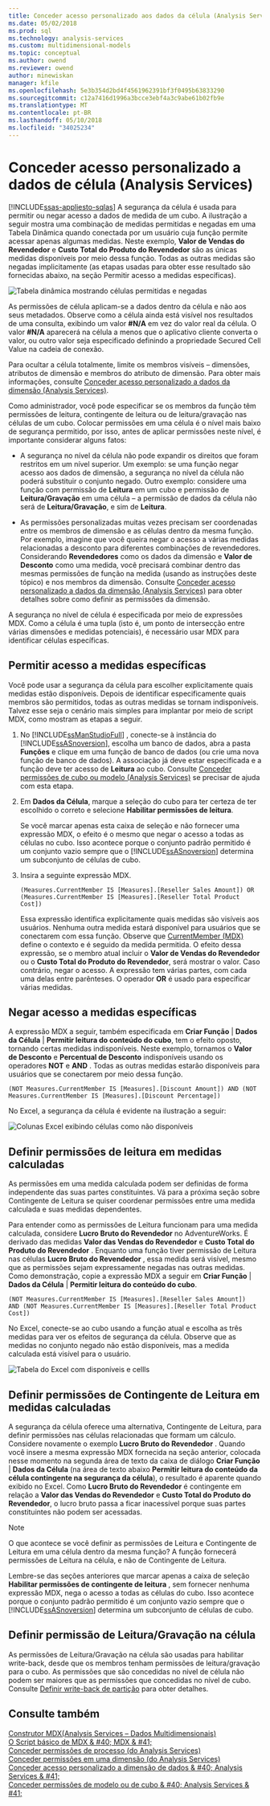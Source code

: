 ```yaml
---
title: Conceder acesso personalizado aos dados da célula (Analysis Services) | Microsoft Docs
ms.date: 05/02/2018
ms.prod: sql
ms.technology: analysis-services
ms.custom: multidimensional-models
ms.topic: conceptual
ms.author: owend
ms.reviewer: owend
author: minewiskan
manager: kfile
ms.openlocfilehash: 5e3b354d2bd4f4561962391bf3f0495b63833290
ms.sourcegitcommit: c12a7416d1996a3bcce3ebf4a3c9abe61b02fb9e
ms.translationtype: MT
ms.contentlocale: pt-BR
ms.lasthandoff: 05/10/2018
ms.locfileid: "34025234"
---
```

# <a name="grant-custom-access-to-cell-data-analysis-services"></a>Conceder acesso personalizado a dados de célula (Analysis Services)
[!INCLUDE[ssas-appliesto-sqlas](../../includes/ssas-appliesto-sqlas.md)]
  A segurança da célula é usada para permitir ou negar acesso a dados de medida de um cubo. A ilustração a seguir mostra uma combinação de medidas permitidas e negadas em uma Tabela Dinâmica quando conectada por um usuário cuja função permite acessar apenas algumas medidas. Neste exemplo, **Valor de Vendas do Revendedor** e **Custo Total do Produto do Revendedor** são as únicas medidas disponíveis por meio dessa função. Todas as outras medidas são negadas implicitamente (as etapas usadas para obter esse resultado são fornecidas abaixo, na seção Permitir acesso a medidas específicas).  
  
 ![Tabela dinâmica mostrando células permitidas e negadas](../../analysis-services/multidimensional-models/media/ssas-permscellsallowed.png "tabela dinâmica mostrando células permitidas e negadas")  
  
 As permissões de célula aplicam-se a dados dentro da célula e não aos seus metadados. Observe como a célula ainda está visível nos resultados de uma consulta, exibindo um valor **#N/A** em vez do valor real da célula. O valor **#N/A** aparecerá na célula a menos que o aplicativo cliente converta o valor, ou outro valor seja especificado definindo a propriedade Secured Cell Value na cadeia de conexão.  
  
 Para ocultar a célula totalmente, limite os membros visíveis – dimensões, atributos de dimensão e membros do atributo de dimensão. Para obter mais informações, consulte [Conceder acesso personalizado a dados da dimensão &#40;Analysis Services&#41;](../../analysis-services/multidimensional-models/grant-custom-access-to-dimension-data-analysis-services.md).  
  
 Como administrador, você pode especificar se os membros da função têm permissões de leitura, contingente de leitura ou de leitura/gravação nas células de um cubo. Colocar permissões em uma célula é o nível mais baixo de segurança permitido, por isso, antes de aplicar permissões neste nível, é importante considerar alguns fatos:  
  
-   A segurança no nível da célula não pode expandir os direitos que foram restritos em um nível superior. Um exemplo: se uma função negar acesso aos dados de dimensão, a segurança no nível da célula não poderá substituir o conjunto negado. Outro exemplo: considere uma função com permissão de **Leitura** em um cubo e permissão de **Leitura/Gravação** em uma célula – a permissão de dados da célula não será de **Leitura/Gravação**, e sim de **Leitura**.  
  
-   As permissões personalizadas muitas vezes precisam ser coordenadas entre os membros de dimensão e as células dentro da mesma função. Por exemplo, imagine que você queira negar o acesso a várias medidas relacionadas a desconto para diferentes combinações de revendedores. Considerando **Revendedores** como os dados da dimensão e **Valor de Desconto** como uma medida, você precisará combinar dentro das mesmas permissões de função na medida (usando as instruções deste tópico) e nos membros da dimensão. Consulte [Conceder acesso personalizado a dados da dimensão &#40;Analysis Services&#41;](../../analysis-services/multidimensional-models/grant-custom-access-to-dimension-data-analysis-services.md) para obter detalhes sobre como definir as permissões da dimensão.  
  
 A segurança no nível de célula é especificada por meio de expressões MDX. Como a célula é uma tupla (isto é, um ponto de intersecção entre várias dimensões e medidas potenciais), é necessário usar MDX para identificar células específicas.  
  
## <a name="allow-access-to-specific-measures"></a>Permitir acesso a medidas específicas  
 Você pode usar a segurança da célula para escolher explicitamente quais medidas estão disponíveis. Depois de identificar especificamente quais membros são permitidos, todas as outras medidas se tornam indisponíveis. Talvez esse seja o cenário mais simples para implantar por meio de script MDX, como mostram as etapas a seguir.  
  
1.  No [!INCLUDE[ssManStudioFull](../../includes/ssmanstudiofull-md.md)] , conecte-se à instância do [!INCLUDE[ssASnoversion](../../includes/ssasnoversion-md.md)], escolha um banco de dados, abra a pasta **Funções** e clique em uma função de banco de dados (ou crie uma nova função de banco de dados). A associação já deve estar especificada e a função deve ter acesso de **Leitura** ao cubo. Consulte [Conceder permissões de cubo ou modelo &#40;Analysis Services&#41;](../../analysis-services/multidimensional-models/grant-cube-or-model-permissions-analysis-services.md) se precisar de ajuda com esta etapa.  
  
2.  Em **Dados da Célula**, marque a seleção do cubo para ter certeza de ter escolhido o correto e selecione **Habilitar permissões de leitura**.  
  
     Se você marcar apenas esta caixa de seleção e não fornecer uma expressão MDX, o efeito é o mesmo que negar o acesso a todas as células no cubo. Isso acontece porque o conjunto padrão permitido é um conjunto vazio sempre que o [!INCLUDE[ssASnoversion](../../includes/ssasnoversion-md.md)] determina um subconjunto de células de cubo.  
  
3.  Insira a seguinte expressão MDX.  
  
    ```  
    (Measures.CurrentMember IS [Measures].[Reseller Sales Amount]) OR (Measures.CurrentMember IS [Measures].[Reseller Total Product Cost])  
    ```  
  
     Essa expressão identifica explicitamente quais medidas são visíveis aos usuários. Nenhuma outra medida estará disponível para usuários que se conectarem com essa função. Observe que [CurrentMember &#40;MDX&#41;](../../mdx/currentmember-mdx.md) define o contexto e é seguido da medida permitida. O efeito dessa expressão, se o membro atual incluir o **Valor de Vendas do Revendedor** ou o **Custo Total do Produto do Revendedor**, será mostrar o valor. Caso contrário, negar o acesso. A expressão tem várias partes, com cada uma delas entre parênteses. O operador **OR** é usado para especificar várias medidas.  
  
## <a name="deny-access-to-specific-measures"></a>Negar acesso a medidas específicas  
 A expressão MDX a seguir, também especificada em **Criar Função** | **Dados da Célula** | **Permitir leitura do conteúdo do cubo**, tem o efeito oposto, tornando certas medidas indisponíveis. Neste exemplo, tornamos o **Valor de Desconto** e **Percentual de Desconto** indisponíveis usando os operadores **NOT** e **AND** . Todas as outras medidas estarão disponíveis para usuários que se conectarem por meio dessa função.  
  
```  
(NOT Measures.CurrentMember IS [Measures].[Discount Amount]) AND (NOT Measures.CurrentMember IS [Measures].[Discount Percentage])  
```  
  
 No Excel, a segurança da célula é evidente na ilustração a seguir:  
  
 ![Colunas Excel exibindo células como não disponíveis](../../analysis-services/multidimensional-models/media/ssas-permscellshidemeasure.png "colunas Excel exibindo células como não disponíveis")  
  
## <a name="set-read-permissions-on-calculated-measures"></a>Definir permissões de leitura em medidas calculadas  
 As permissões em uma medida calculada podem ser definidas de forma independente das suas partes constituintes. Vá para a próxima seção sobre Contingente de Leitura se quiser coordenar permissões entre uma medida calculada e suas medidas dependentes.  
  
 Para entender como as permissões de Leitura funcionam para uma medida calculada, considere **Lucro Bruto do Revendedor** no AdventureWorks. É derivado das medidas **Valor das Vendas do Revendedor** e **Custo Total do Produto do Revendedor** . Enquanto uma função tiver permissão de Leitura nas células **Lucro Bruto do Revendedor** , essa medida será visível, mesmo que as permissões sejam expressamente negadas nas outras medidas. Como demonstração, copie a expressão MDX a seguir em **Criar Função** | **Dados da Célula** | **Permitir leitura do conteúdo do cubo**.  
  
```  
(NOT Measures.CurrentMember IS [Measures].[Reseller Sales Amount])  
AND (NOT Measures.CurrentMember IS [Measures].[Reseller Total Product Cost])  
```  
  
 No Excel, conecte-se ao cubo usando a função atual e escolha as três medidas para ver os efeitos de segurança da célula. Observe que as medidas no conjunto negado não estão disponíveis, mas a medida calculada está visível para o usuário.  
  
 ![Tabela do Excel com disponíveis e cellls](../../analysis-services/multidimensional-models/media/ssas-permscalculatedcells.png "tabela do Excel com cellls disponíveis e não está disponível")  
  
## <a name="set-read-contingent-permissions-on-calculated-measures"></a>Definir permissões de Contingente de Leitura em medidas calculadas  
 A segurança da célula oferece uma alternativa, Contingente de Leitura, para definir permissões nas células relacionadas que formam um cálculo. Considere novamente o exemplo **Lucro Bruto do Revendedor** . Quando você insere a mesma expressão MDX fornecida na seção anterior, colocada nesse momento na segunda área de texto da caixa de diálogo **Criar Função** | **Dados da Célula** (na área de texto abaixo **Permitir leitura do conteúdo da célula contingente na segurança da célula**), o resultado é aparente quando exibido no Excel. Como **Lucro Bruto do Revendedor** é contingente em relação a **Valor das Vendas do Revendedor** e **Custo Total do Produto do Revendedor**, o lucro bruto passa a ficar inacessível porque suas partes constituintes não podem ser acessadas.  
  
> [!NOTE]  
>  O que acontece se você definir as permissões de Leitura e Contingente de Leitura em uma célula dentro da mesma função? A função fornecerá permissões de Leitura na célula, e não de Contingente de Leitura.  
  
 Lembre-se das seções anteriores que marcar apenas a caixa de seleção **Habilitar permissões de contingente de leitura** , sem fornecer nenhuma expressão MDX, nega o acesso a todas as células do cubo. Isso acontece porque o conjunto padrão permitido é um conjunto vazio sempre que o [!INCLUDE[ssASnoversion](../../includes/ssasnoversion-md.md)] determina um subconjunto de células de cubo.  
  
## <a name="set-readwrite-permissions-on-a-cell"></a>Definir permissão de Leitura/Gravação na célula  
 As permissões de Leitura/Gravação na célula são usadas para habilitar write-back, desde que os membros tenham permissões de leitura/gravação para o cubo. As permissões que são concedidas no nível de célula não podem ser maiores que as permissões que concedidas no nível de cubo. Consulte [Definir write-back de partição](../../analysis-services/multidimensional-models/set-partition-writeback.md) para obter detalhes.  
  
## <a name="see-also"></a>Consulte também  
 [Construtor MDX&#40;Analysis Services – Dados Multidimensionais&#41;](http://msdn.microsoft.com/library/fecbf093-65ea-4e1b-b637-f04876f1cb0f)   
 [O Script básico de MDX & #40; MDX & #41;](../../analysis-services/multidimensional-models/mdx/the-basic-mdx-script-mdx.md)   
 [Conceder permissões de processo &#40;do Analysis Services&#41;](../../analysis-services/multidimensional-models/grant-process-permissions-analysis-services.md)   
 [Conceder permissões em uma dimensão &#40;do Analysis Services&#41;](../../analysis-services/multidimensional-models/grant-permissions-on-a-dimension-analysis-services.md)   
 [Conceder acesso personalizado a dimensão de dados & #40; Analysis Services & #41;](../../analysis-services/multidimensional-models/grant-custom-access-to-dimension-data-analysis-services.md)   
 [Conceder permissões de modelo ou de cubo & #40; Analysis Services & #41;](../../analysis-services/multidimensional-models/grant-cube-or-model-permissions-analysis-services.md)  
  
  
